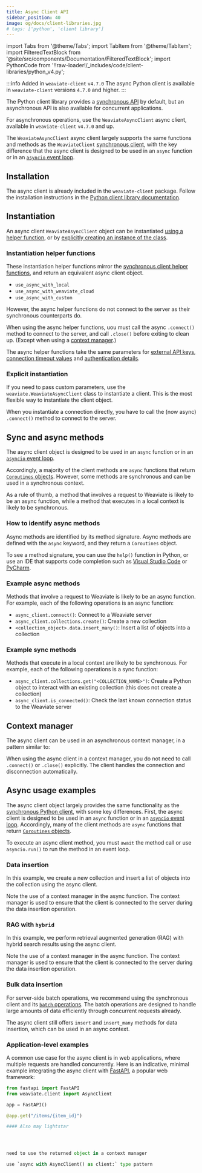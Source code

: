 ```yaml
---
title: Async Client API
sidebar_position: 40
image: og/docs/client-libraries.jpg
# tags: ['python', 'client library']
---
```


import Tabs from '@theme/Tabs';
import TabItem from '@theme/TabItem';
import FilteredTextBlock from '@site/src/components/Documentation/FilteredTextBlock';
import PythonCode from '!!raw-loader!/_includes/code/client-libraries/python_v4.py';

:::info Added in `weaviate-client` `v4.7.0`
The async Python client is available in `weaviate-client` versions `4.7.0` and higher.
:::

The Python client library provides a [synchronous API](./index.md) by default, but an asynchronous API is also available for concurrent applications.

For asynchronous operations, use the `WeaviateAsyncClient` async client, available in `weaviate-client` `v4.7.0` and up.

The `WeaviateAsyncClient` async client largely supports the same functions and methods as the `WeaviateClient` [synchronous client](./index.md), with the key difference that the async client is designed to be used in an `async` function or in an [`asyncio` event loop](https://docs.python.org/3/library/asyncio-eventloop.html#asyncio-event-loop).

## Installation

The async client is already included in the `weaviate-client` package. Follow the installation instructions in the [Python client library documentation](./index.md#installation).

## Instantiation

An async client `WeaviateAsyncClient` object can be instantiated [using a helper function](#instantiation-helper-functions), or by [explicitly creating an instance of the class](#direct-instantiation).

### Instantiation helper functions

These instantiation helper functions mirror the [synchronous client helper functions](./index.md#connection-helper-functions), and return an equivalent async client object.

- `use_async_with_local`
- `use_async_with_weaviate_cloud`
- `use_async_with_custom`

However, the async helper functions do not connect to the server as their synchronous counterparts do.

When using the async helper functions, uou must call the async `.connect()` method to connect to the server, and call `.close()` before exiting to clean up. (Except when using a [context manager](#context-manager).)

The async helper functions take the same parameters for [external API keys](./index.md#external-api-keys), [connection timeout values](./index.md#timeout-values) and [authentication details](./index.md#authentication).

<Tabs groupId="languages">
<TabItem value="wcd" label="WCD">

<FilteredTextBlock
  text={PythonCode}
  startMarker="# AsyncWCDInstantiation"
  endMarker="# END AsyncWCDInstantiation"
  language="py"
/>

</TabItem>
<TabItem value="local" label="Local">

  <FilteredTextBlock
    text={PythonCode}
    startMarker="# AsyncLocalInstantiationBasic"
    endMarker="# END AsyncLocalInstantiationBasic"
    language="py"
  />

</TabItem>

<!-- TODO - add embedded equivalent when available in client -->

<TabItem value="custom" label="Custom">

<FilteredTextBlock
  text={PythonCode}
  startMarker="# AsyncCustomInstantiationBasic"
  endMarker="# END AsyncCustomInstantiationBasic"
  language="py"
/>

</TabItem>
</Tabs>

### Explicit instantiation

If you need to pass custom parameters, use the `weaviate.WeaviateAsyncClient` class to instantiate a client. This is the most flexible way to instantiate the client object.

When you instantiate a connection directly, you have to call the (now async) `.connect()` method to connect to the server.

<FilteredTextBlock
  text={PythonCode}
  startMarker="# AsyncDirectInstantiationFull"
  endMarker="# END AsyncDirectInstantiationFull"
  language="py"
/>

## Sync and async methods

The async client object is designed to be used in an `async` function or in an [`asyncio` event loop](https://docs.python.org/3/library/asyncio-eventloop.html#asyncio-event-loop).

Accordingly, a majority of the client methods are `async` functions that return [`Coroutines` objects](https://docs.python.org/3/library/asyncio-task.html#coroutine). However, some methods are synchronous and can be used in a synchronous context.

As a rule of thumb, a method that involves a request to Weaviate is likely to be an async function, while a method that executes in a local context is likely to be synchronous.

### How to identify async methods

Async methods are identified by its method signature. Async methods are defined with the `async` keyword, and they return a `Coroutines` object.

To see a method signature, you can use the `help()` function in Python, or use an IDE that supports code completion such as [Visual Studio Code](https://code.visualstudio.com/docs) or [PyCharm](https://www.jetbrains.com/help/pycharm/viewing-reference-information.html).

### Example async methods

Methods that involve a request to Weaviate is likely to be an async function. For example, each of the following operations is an async function:

- `async_client.connect()`: Connect to a Weaviate server
- `async_client.collections.create()`: Create a new collection
- `<collection_object>.data.insert_many()`: Insert a list of objects into a collection

### Example sync methods

Methods that execute in a local context are likely to be synchronous. For example, each of the following operations is a sync function:

- `async_client.collections.get("<COLLECTION_NAME>")`: Create a Python object to interact with an existing collection (this does not create a collection)
- `async_client.is_connected()`: Check the last known connection status to the Weaviate server

## Context manager

The async client can be used in an asynchronous context manager, in a pattern similar to:

<FilteredTextBlock
  text={PythonCode}
  startMarker="# START AsyncContextManager"
  endMarker="# END AsyncContextManager"
  language="py"
/>

When using the async client in a context manager, you do not need to call `.connect()` or `.close()` explicitly. The client handles the connection and disconnection automatically.

## Async usage examples

The async client object largely provides the same functionality as the [synchronous Python client](./index.md), with some key differences. First, the async client is designed to be used in an `async` function or in an [`asyncio` event loop](https://docs.python.org/3/library/asyncio-eventloop.html#asyncio-event-loop). Accordingly, many of the client methods are `async` functions that return [`Coroutines` objects](https://docs.python.org/3/library/asyncio-task.html#coroutine).

To execute an async client method, you must `await` the method call or use `asyncio.run()` to run the method in an event loop.

### Data insertion

In this example, we create a new collection and insert a list of objects into the collection using the async client.

Note the use of a context manager in the async function. The context manager is used to ensure that the client is connected to the server during the data insertion operation.

<FilteredTextBlock
  text={PythonCode}
  startMarker="# START AsyncInsertionExample"
  endMarker="# END AsyncInsertionExample"
  language="py"
/>

### RAG with `hybrid`

In this example, we perform retrieval augmented generation (RAG) with hybrid search results using the async client.

Note the use of a context manager in the async function. The context manager is used to ensure that the client is connected to the server during the data insertion operation.

<FilteredTextBlock
  text={PythonCode}
  startMarker="# START AsyncSearchExample"
  endMarker="# END AsyncSearchExample"
  language="py"
/>

### Bulk data insertion

For server-side batch operations, we recommend using the synchronous client and its [`batch` operations](./index.md#batch-imports). The batch operations are designed to handle large amounts of data efficiently through concurrent requests already.

The async client still offers `insert` and `insert_many` methods for data insertion, which can be used in an async context.

### Application-level examples

A common use case for the async client is in web applications, where multiple requests are handled concurrently. Here is an indicative, minimal example integrating the async client with [FastAPI](https://fastapi.tiangolo.com/), a popular web framework:

```python
from fastapi import FastAPI
from weaviate.client import AsyncClient

app = FastAPI()

@app.get("/items/{item_id}")

#### Also may lightstar




need to use the returned object in a context manager

use `async with AsyncClient() as client:` type pattern
